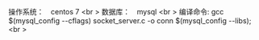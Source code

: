 操作系统：　centos 7 <br \>
数据库：　mysql  <br \>
编译命令: gcc $(mysql_config --cflags) socket_server.c -o conn $(mysql_config --libs);  <br \>

